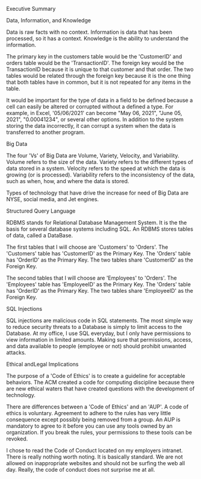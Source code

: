 Executive Summary 

Data, Information, and Knowledge

Data is raw facts with no context.  Information is data that has been processed, so it has a context.  Knowledge is the ability to understand the information. 

The primary key in the customers table would be the 'CustomerID' and orders table would be the 'TransactionID'.  The foreign key would be the TransactionID because it is unique to that customer and that order. The two tables would be related through the foreign key because it is the one thing that both tables have in common, but it is not repeated for any items in the table. 

It would be important for the type of data in a field to be defined because a cell can easily be altered or corrupted without a defined a type.  For example, in Excel, '05/06/2021' can become "May 06, 2021", "June 05, 2021", "0.00041234", or several other options.  In addition to the system storing the data incorrectly, it can corrupt a system when the data is transferred to another program.  

Big Data

The four 'Vs' of Big Data are Volume, Variety, Velocity, and Variability.  Volume refers to the size of the data.  Variety refers to the different types of data stored in a system.  Velocity refers to the speed at which the data is growing (or is processed).  Variability refers to the inconsistency of the data, such as when, how, and where the data is stored.  

Types of technology that have drive the increase for need of Big Data are NYSE, social media, and Jet engines. 

Structured Query Language

RDBMS stands for Relational Database Management System.  It is the the basis for several database systems including SQL.  An RDBMS stores tables of data, called a DataBase.  

The first tables that I will choose are 'Customers' to 'Orders'. The 'Customers' table has 'CustomerID' as the Primary Key.  The 'Orders' table has 'OrderID' as the Primary Key.  The two tables share 'CustomerID' as the Foreign Key. 

The second tables that I will choose are 'Employees' to 'Orders'. The 'Employees' table has 'EmployeeID' as the Primary Key.  The 'Orders' table has 'OrderID' as the Primary Key.  The two tables share 'EmployeeID' as the Foreign Key. 

SQL Injections

SQL injections are malicious code in SQL statements.  The most simple way to reduce security threats to a Database is simply to limit access to the Database.  At my office, I use SQL everyday, but I only have permissions to view information in limited amounts.  Making sure that permissions, access, and data available to people (employee or not) should prohibit unwanted attacks.  

Ethical andLegal Implications

The purpose of a 'Code of Ethics' is to create a guideline for acceptable behaviors.  The ACM created a code for computing discipline because there are new ethical waters that have created questions with the development of technology. 

There are differences between a 'Code of Ethics' and an 'AUP'.  A code of ethics is voluntary.  Agreement to adhere to the rules has very little consequence except possibly being removed from a group.  An AUP is mandatory to agree to it before you can use any tools owned by an organization.  If you break the rules, your permissions to these tools can be revoked. 

I chose to read the Code of Conduct located on my employers intranet.  There is really nothing worth noting.  It is basically standard.  We are not allowed on inappropriate websites and should not be surfing the web all day.  Really, the code of conduct does not surprise me at all.  
